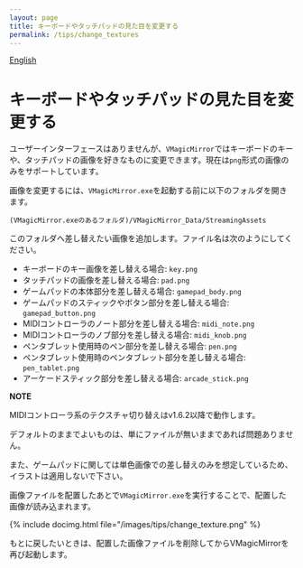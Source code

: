 ```yaml
---
layout: page
title: キーボードやタッチパッドの見た目を変更する
permalink: /tips/change_textures
---
```


[English](../en/tips/change_textures)

# キーボードやタッチパッドの見た目を変更する

ユーザーインターフェースはありませんが、`VMagicMirror`ではキーボードのキーや、タッチパッドの画像を好きなものに変更できます。現在は`png`形式の画像のみをサポートしています。

画像を変更するには、`VMagicMirror.exe`を起動する前に以下のフォルダを開きます。

`(VMagicMirror.exeのあるフォルダ)/VMagicMirror_Data/StreamingAssets`

このフォルダへ差し替えたい画像を追加します。ファイル名は次のようにしてください。

* キーボードのキー画像を差し替える場合: `key.png`
* タッチパッドの画像を差し替える場合: `pad.png`
* ゲームパッドの本体部分を差し替える場合: `gamepad_body.png`
* ゲームパッドのスティックやボタン部分を差し替える場合: `gamepad_button.png`
* MIDIコントローラのノート部分を差し替える場合: `midi_note.png`
* MIDIコントローラのノブ部分を差し替える場合: `midi_knob.png`
* ペンタブレット使用時のペン部分を差し替える場合: `pen.png`
* ペンタブレット使用時のペンタブレット部分を差し替える場合: `pen_tablet.png`
* アーケードスティック部分を差し替える場合: `arcade_stick.png`

<div class="note-area" markdown="1">

**NOTE**

MIDIコントローラ系のテクスチャ切り替えはv1.6.2以降で動作します。

</div>

デフォルトのままでよいものは、単にファイルが無いままであれば問題ありません。

また、ゲームパッドに関しては単色画像での差し替えのみを想定しているため、イラストは適用しないで下さい。

画像ファイルを配置したあとで`VMagicMirror.exe`を実行することで、配置した画像が読み込まれます。

{% include docimg.html file="/images/tips/change_texture.png" %}

もとに戻したいときは、配置した画像ファイルを削除してからVMagicMirrorを再び起動します。
